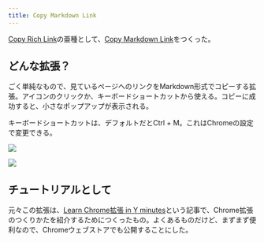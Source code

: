 ```yaml
---
title: Copy Markdown Link
---
```

[Copy Rich Link](https://chrome.google.com/webstore/detail/copy-rich-link/hikiamlgpdcabppakpmemaofmkgknpea)の亜種として、[Copy Markdown Link](https://chrome.google.com/webstore/detail/copy-markdown-link/gkceaaphhbeanfciglgpffnncfpipjpa)をつくった。

どんな拡張？
------

ごく単純なもので、見ているページへのリンクをMarkdown形式でコピーする拡張。アイコンのクリックか、キーボードショートカットから使える。コピーに成功すると、小さなポップアップが表示される。

キーボードショートカットは、デフォルトだとCtrl + M。これはChromeの設定で変更できる。

![](https://lh6.googleusercontent.com/IxcYYxzITyxdXYQU62a5LRnGz4NFvJiWksEO6CZq-7Llahp_SfsV1yyO0D37HjOHkBfwv89D1j_lu6spvm-rKy_tWBwca1UQe94qEzg3SlP_E83OLohxapWTbemDNdF2jzBuAMAMvEjdSsKJtcUlO8KqmrXkG3ikLYenzzR5gSfmQdEvswyWs5s5VG86)

![](https://lh4.googleusercontent.com/9OUpLQEpeNror4PJ18xronotIsjkPoMRfu2H3gyiGBBajaYwCqK_RKslKiXIvXkUSMfMS9oIQmjVLi4amCzLOdIT8GBBzYv069TjWzR6obVXg1pTZK5WSuNDJyJ3njhpMQk8wAT2ZFCIWYi3ootvQAp-Kevd_CUwzOaXohLy0ExStz0zDA4n00YQqizr)

チュートリアルとして
----------

元々この拡張は、[Learn Chrome拡張 in Y minutes](https://r7kamura.com/articles/2022-05-18-learn-chrome-extention-in-y-minutes)という記事で、Chrome拡張のつくりかたを紹介するためにつくったもの。よくあるものだけど、まずまず便利なので、Chromeウェブストアでも公開することにした。

